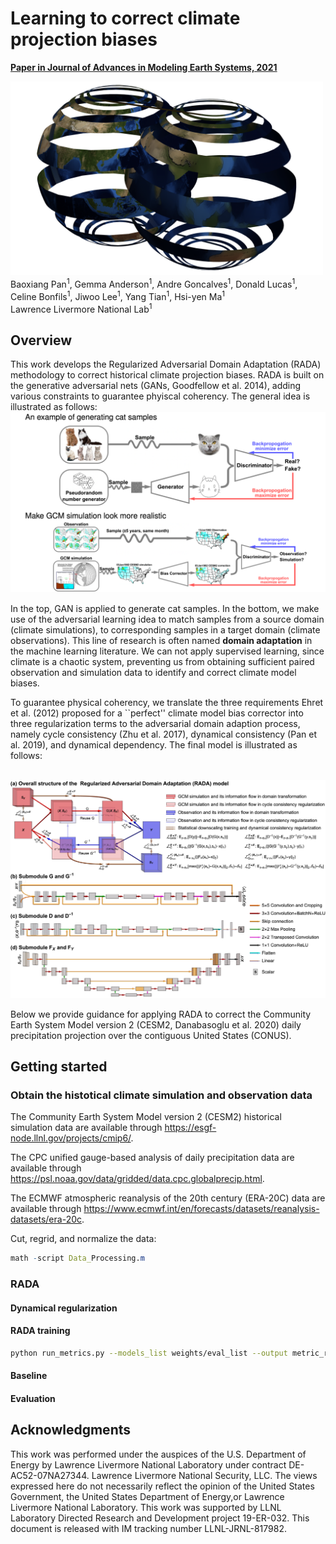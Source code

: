 <!-- # Regularized Adversarial Domain Adaptation <br/>  — data-driven correction of climate model biases  -->
# Learning to correct climate projection biases
[**Paper in Journal of Advances in Modeling Earth Systems, 2021**](https://arxiv.org/abs/2108.02774) 

<img src="Fig/LOGO.png" width="500px"/>
<br>
Baoxiang Pan<sup>1</sup>, Gemma Anderson<sup>1</sup>, Andre Goncalves<sup>1</sup>, Donald Lucas<sup>1</sup>, Celine Bonfils<sup>1</sup>, Jiwoo Lee<sup>1</sup>, Yang Tian<sup>1</sup>, Hsi-yen Ma<sup>1</sup>
<br> Lawrence Livermore National Lab<sup>1</sup>


## Overview
This work develops the Regularized Adversarial Domain Adaptation (RADA) methodology to correct historical climate projection biases. RADA is built on the
generative adversarial nets (GANs, Goodfellow et al. 2014), adding various constraints to guarantee phyiscal coherency. The general idea is illustrated as follows:
<br>
<img src="Fig/Fig_1.png" width="700px"/>

In the top, GAN is applied to generate cat samples. In the bottom, we make use of the adversarial learning idea to match samples from a source domain (climate simulations), to corresponding samples in a target domain (climate observations). This line of research is often named **domain adaptation** in the machine learning literature. We can not apply supervised learning, since climate is a chaotic system, preventing us from obtaining sufficient paired observation and simulation data to identify and correct climate model biases.

<!-- GANs have achieved huge success in generating high-dimensional data samples, such as images of cat (top). Besides these conventional generative modeling tasks, GANs can also be applied to close the **domain shift** problem. Here, **domain shift** refers to .
we apply adversarial learning to close the domain shift between climate simulations and historical climate observations.  
Climate models often poorly represent the unresolved processes. We apply **adversarial domain adaptation** to identify and correct these biases: 
We apply discriminative neural networks to distinguish historical climate simulation samples and observation samples. The evidences based on which the
discriminative neural networks make distinctions are applied to train the domain adaptation neural networks to bias correct climate simulations.  --> 

To guarantee physical coherency, we translate the three requirements Ehret et al. (2012) proposed for a ``perfect'' climate model bias corrector into three regularization terms to the adversarial domain adaption process, namely cycle consistency (Zhu et al. 2017), dynamical consistency (Pan et al. 2019), and dynamical dependency. The final model is illustrated as follows:

<br>
<img src="Fig/fig_2.png" width="900px"/>

Below we provide guidance for applying RADA to correct the Community Earth System Model version 2 (CESM2, Danabasoglu et al. 2020) daily precipitation projection over the contiguous United States (CONUS).

## Getting started
### Obtain the histotical climate simulation and observation data 

The Community Earth System Model version 2 (CESM2) historical simulation data are available through https://esgf-node.llnl.gov/projects/cmip6/. 

The CPC unified gauge-based analysis of daily precipitation data are available through https://psl.noaa.gov/data/gridded/data.cpc.globalprecip.html. 

The ECMWF atmospheric reanalysis of the 20th century (ERA-20C) data are available through https://www.ecmwf.int/en/forecasts/datasets/reanalysis-datasets/era-20c.

Cut, regrid, and normalize the data:

```mathematica
math -script Data_Processing.m
```

### RADA
#### Dynamical regularization

#### RADA training
```bash
python run_metrics.py --models_list weights/eval_list --output metric_results.csv
```

#### Baseline

#### Evaluation

## Acknowledgments

This work was performed under the auspices of the U.S. Department of Energy by Lawrence Livermore National Laboratory under contract DE-AC52-07NA27344. Lawrence Livermore National Security, LLC. The views expressed here do not necessarily reflect the opinion of the United States Government, the United States Department of Energy,or Lawrence Livermore National Laboratory. This work was supported by LLNL Laboratory Directed Research and Development project 19-ER-032. This document is released with IM tracking number LLNL-JRNL-817982. 

<!-- ## Reference

If you find this useful for your research, please cite the following work.
```
@inproceedings{wang2021sketch,
  title={Sketch Your Own GAN},
  author={Wang, Sheng-Yu and Bau, David and Zhu, Jun-Yan},
  booktitle={Proceedings of the IEEE International Conference on Computer Vision},
  year={2021}
}
```

Feel free to contact us with any comments or feedback. -->

